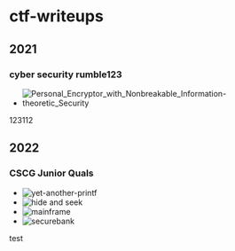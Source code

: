 # ctf-writeups

## 2021

### cyber security rumble123
- ![Personal_Encryptor_with_Nonbreakable_Information-theoretic_Security](2021/cyber%20security%20rumble/crypto/Personal_Encryptor_with_Nonbreakable_Information-theoretic_Security)

123112

## 2022

### CSCG Junior Quals

- ![yet-another-printf](2022/cscg/pwn/yet-another-printf)
- ![hide and seek](2022/cscg/rev/hide_and_seek)
- ![mainframe](2022/cscg/net/mainframe)
- ![securebank](2022/cscg/web/securebank)


test
